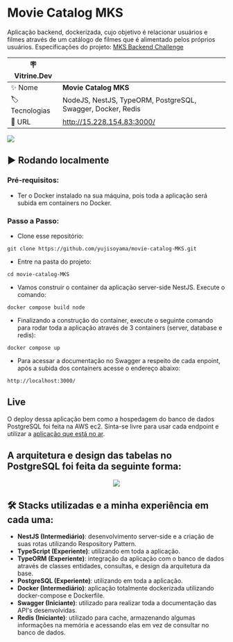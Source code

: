 # Movie Catalog MKS

Aplicação backend, dockerizada, cujo objetivo é relacionar usuários e filmes através de um catálogo de filmes que é alimentado pelos próprios usuários.
Especificações do projeto: [MKS Backend Challenge](https://github.com/MKS-desenvolvimento-de-sistemas/mks-backend-challenge)

| :placard: Vitrine.Dev |     |
| -------------  | --- |
| :sparkles: Nome        | **Movie Catalog MKS**
| :label: Tecnologias | NodeJS, NestJS, TypeORM, PostgreSQL, Swagger, Docker, Redis
| :rocket: URL         | http://15.228.154.83:3000/

![](https://user-images.githubusercontent.com/64661100/203472585-42218034-b984-43a5-b32e-a3ae866f1fa5.png#vitrinedev)

## ▶️ Rodando localmente
### Pré-requisitos:
   - Ter o Docker instalado na sua máquina, pois toda a aplicação será subida em containers no Docker.

### Passo a Passo:
   - Clone esse repositório:
   ```
   git clone https://github.com/yujisoyama/movie-catalog-MKS.git
   ```
   - Entre na pasta do projeto:
   ```
   cd movie-catalog-MKS
   ```
   - Vamos construir o container da aplicação server-side NestJS. Execute o comando:
   ```
   docker compose build node
   ```
   - Finalizando a construção do container, execute o seguinte comando para rodar toda a aplicação através de 3 containers (server, database e redis):
   ```
   docker compose up
   ```
   - Para acessar a documentação no Swagger a respeito de cada enpoint, após a subida dos containers acesse o endereço abaixo: 
   ```
   http://localhost:3000/
   ```
## Live
  O deploy dessa aplicação bem como a hospedagem do banco de dados PostgreSQL foi feita na AWS ec2. Sinta-se livre para usar cada endpoint e utilizar a [aplicação que está no ar](http://15.228.154.83:3000/).
   
## A arquitetura e design das tabelas no PostgreSQL foi feita da seguinte forma:
<p align="center"><img src="https://user-images.githubusercontent.com/64661100/203474191-7dc33f98-ccf8-4e75-9646-03d98d501ef0.png" /></p>

## 🛠 Stacks utilizadas e a minha experiência em cada uma:

- <strong>NestJS (Intermediário)</strong>: desenvolvimento server-side e a criação de suas rotas utilizando Respository Pattern.
- <strong>TypeScript (Experiente)</strong>: utilizando em toda a aplicação.
- <strong>TypeORM (Experiente)</strong>: integração da aplicação com o banco de dados através de classes entidades, consultas, e design da arquitetura da base.
- <strong>PostgreSQL (Experiente)</strong>: utilizando em toda a aplicação.
- <strong>Docker (Intermediário)</strong>: aplicação totalmente dockerizada utilizando docker-compose e Dockerfile.
- <strong>Swagger (Iniciante)</strong>: utilizado para realizar toda a documentação das API's desenvolvidas.
- <strong>Redis (Iniciante)</strong>: utilizado para cache, armazenando algumas informações na memória e acessando elas em vez de consultar no banco de dados.


